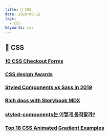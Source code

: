 ```yaml
---
title: 🎨 CSS
date: 2020-06-12
tags:
  - CSS
keywords: css
---
```


## 📄 CSS

### [10 CSS Checkout Forms](https://freefrontend.com/css-checkout-forms/)

### [CSS design Awards](https://www.cssdesignawards.com/)

### [Styled Components vs Sass in 2019](https://itnext.io/css-in-js-vs-pre-post-processors-in-2019-8b1e20c066ed)

### [Rich docs with Storybook MDX](https://medium.com/storybookjs/rich-docs-with-storybook-mdx-61bc145ae7bc)

### [styled-components는 어떻게 동작할까?](https://john015.netlify.app/styled-components%EB%8A%94-%EC%96%B4%EB%96%BB%EA%B2%8C-%EB%8F%99%EC%9E%91%ED%95%A0%EA%B9%8C)

### [Top 18 CSS Animated Gradient Examples](https://csshint.com/animated-gradient-examples/)


